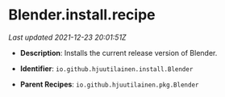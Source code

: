 # Blender.install.recipe

_Last updated 2021-12-23 20:01:51Z_

- **Description**: Installs the current release version of Blender.

- **Identifier**: `io.github.hjuutilainen.install.Blender`

- **Parent Recipes**: `io.github.hjuutilainen.pkg.Blender`
